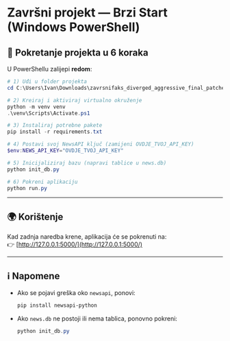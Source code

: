 # Završni projekt — Brzi Start (Windows PowerShell)

## 🚀 Pokretanje projekta u 6 koraka

U PowerShellu zalijepi **redom**:

```powershell
# 1) Uđi u folder projekta
cd C:\Users\Ivan\Downloads\zavrsnifaks_diverged_aggressive_final_patched

# 2) Kreiraj i aktiviraj virtualno okruženje
python -m venv venv
.\venv\Scripts\Activate.ps1

# 3) Instaliraj potrebne pakete
pip install -r requirements.txt

# 4) Postavi svoj NewsAPI ključ (zamijeni OVDJE_TVOJ_API_KEY)
$env:NEWS_API_KEY="OVDJE_TVOJ_API_KEY"

# 5) Inicijaliziraj bazu (napravi tablice u news.db)
python init_db.py

# 6) Pokreni aplikaciju
python run.py
```

---

## 🌍 Korištenje
Kad zadnja naredba krene, aplikacija će se pokrenuti na:  
👉 [http://127.0.0.1:5000/](http://127.0.0.1:5000/)

---

## ℹ️ Napomene
- Ako se pojavi greška oko `newsapi`, ponovi:
  ```powershell
  pip install newsapi-python
  ```
- Ako `news.db` ne postoji ili nema tablica, ponovno pokreni:
  ```powershell
  python init_db.py
  ```
